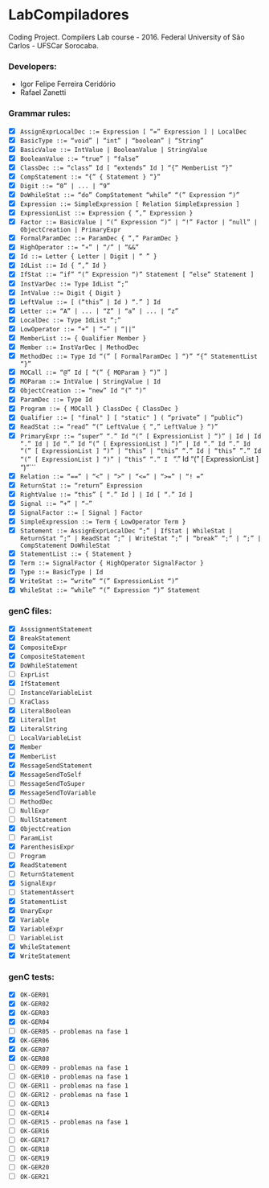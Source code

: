 # LabCompiladores
Coding Project. Compilers Lab course - 2016. Federal University of São Carlos - UFSCar Sorocaba.

### Developers: 

- Igor Felipe Ferreira Ceridório
- Rafael Zanetti

### Grammar rules:

- [x] ```AssignExprLocalDec ::= Expression [ “=” Expression ] | LocalDec```
- [x] ```BasicType ::= “void” | “int” | “boolean” | “String”```
- [x] ```BasicValue ::= IntValue | BooleanValue | StringValue```
- [x] ```BooleanValue ::= “true” | “false”```
- [x] ```ClassDec ::= “class” Id [ “extends” Id ] “{” MemberList “}”```
- [x] ```CompStatement ::= “{” { Statement } “}”```
- [x] ```Digit ::= “0” | ... | “9”```
- [x] ```DoWhileStat ::= “do” CompStatement “while” “(” Expression “)”```
- [x] ```Expression ::= SimpleExpression [ Relation SimpleExpression ]```
- [x] ```ExpressionList ::= Expression { “,” Expression }```
- [x] ```Factor ::= BasicValue | “(” Expression “)” | “!” Factor | “null” | ObjectCreation | PrimaryExpr```
- [x] ```FormalParamDec ::= ParamDec { “,” ParamDec }```
- [x] ```HighOperator ::= “∗” | “/” | “&&”```
- [x] ```Id ::= Letter { Letter | Digit | “ ” }```
- [x] ```IdList ::= Id { “,” Id }```
- [x] ```IfStat ::= “if” “(” Expression “)” Statement [ “else” Statement ]```
- [x] ```InstVarDec ::= Type IdList “;”```
- [x] ```IntValue ::= Digit { Digit }```
- [x] ```LeftValue ::= [ (“this” | Id ) “.” ] Id```
- [x] ```Letter ::= “A” | ... | “Z” | “a” | ... | “z”```
- [x] ```LocalDec ::= Type IdList “;”```
- [x] ```LowOperator ::= “+” | “−” | “||”```
- [x] ```MemberList ::= { Qualifier Member }```
- [x] ```Member ::= InstVarDec | MethodDec```
- [x] ```MethodDec ::= Type Id “(” [ FormalParamDec ] “)” “{” StatementList “}”```
- [x] ```MOCall ::= “@” Id [ “(” { MOParam } “)” ]```
- [x] ```MOParam ::= IntValue | StringValue | Id```
- [x] ```ObjectCreation ::= “new” Id “(” “)”```
- [x] ```ParamDec ::= Type Id```
- [x] ```Program ::= { MOCall } ClassDec { ClassDec }```
- [x] ```Qualifier ::= [ "final" ] [ "static" ] ( “private” | “public”)```
- [x] ```ReadStat ::= “read” “(” LeftValue { “,” LeftValue } “)”```
- [x] ```PrimaryExpr ::= “super” “.” Id “(” [ ExpressionList ] “)” | Id | Id “.” Id | Id “.” Id “(” [ ExpressionList ] ”)” | Id “.” Id “.” Id “(” [ ExpressionList ] “)” | “this” | “this” “.” Id | “this” ”.” Id “(” [ ExpressionList ] “)” | “this” ”.” I ``` “.” Id “(” [ ExpressionList ] “)”```
- [x] ```Relation ::= “==” | “<” | “>” | “<=” | “>=” | “! =”```
- [x] ```ReturnStat ::= “return” Expression```
- [x] ```RightValue ::= “this” [ “.” Id ] | Id [ “.” Id ]```
- [x] ```Signal ::= “+” | “−”```
- [x] ```SignalFactor ::= [ Signal ] Factor```
- [x] ```SimpleExpression ::= Term { LowOperator Term }```
- [x] ```Statement ::= AssignExprLocalDec “;” | IfStat | WhileStat | ReturnStat “;” | ReadStat “;” | WriteStat “;” | “break” “;” | “;” | CompStatement DoWhileStat```
- [x] ```StatementList ::= { Statement }```
- [x] ```Term ::= SignalFactor { HighOperator SignalFactor }```
- [x] ```Type ::= BasicType | Id```
- [x] ```WriteStat ::= “write” “(” ExpressionList “)”```
- [x] ```WhileStat ::= “while” “(” Expression “)” Statement```

### genC files:

- [x] ```AsssignmentStatement```
- [x] ```BreakStatement```
- [x] ```CompositeExpr```
- [x] ```CompositeStatement```
- [x] ```DoWhileStatement```
- [ ] ```ExprList```
- [x] ```IfStatement```
- [ ] ```InstanceVariableList```
- [ ] ```KraClass```
- [x] ```LiteralBoolean```
- [x] ```LiteralInt```
- [x] ```LiteralString```
- [ ] ```LocalVariableList```
- [x] ```Member```
- [x] ```MemberList```
- [x] ```MessageSendStatement```
- [x] ```MessageSendToSelf```
- [ ] ```MessageSendToSuper```
- [x] ```MessageSendToVariable```
- [ ] ```MethodDec```
- [ ] ```NullExpr```
- [ ] ```NullStatement```
- [x] ```ObjectCreation```
- [ ] ```ParamList```
- [x] ```ParenthesisExpr```
- [ ] ```Program```
- [x] ```ReadStatement```
- [ ] ```ReturnStatement```
- [x] ```SignalExpr```
- [ ] ```StatementAssert```
- [x] ```StatementList```
- [x] ```UnaryExpr```
- [x] ```Variable```
- [x] ```VariableExpr```
- [ ] ```VariableList```
- [x] ```WhileStatement```
- [x] ```WriteStatement```

### genC tests:

- [x] ```OK-GER01```
- [x] ```OK-GER02```
- [x] ```OK-GER03```
- [x] ```OK-GER04```
- [ ] ```OK-GER05 - problemas na fase 1```
- [x] ```OK-GER06```
- [x] ```OK-GER07```
- [x] ```OK-GER08```
- [ ] ```OK-GER09 - problemas na fase 1```
- [ ] ```OK-GER10 - problemas na fase 1```
- [ ] ```OK-GER11 - problemas na fase 1```
- [ ] ```OK-GER12 - problemas na fase 1```
- [ ] ```OK-GER13```
- [ ] ```OK-GER14```
- [ ] ```OK-GER15 - problemas na fase 1```
- [ ] ```OK-GER16```
- [ ] ```OK-GER17```
- [ ] ```OK-GER18```
- [ ] ```OK-GER19```
- [ ] ```OK-GER20```
- [ ] ```OK-GER21```
